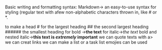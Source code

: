 Basic writing and formatting syntax:
Markdown-> an easy-to-use syntax for styling (regular text with afew non-alphabetic characters thrown in, like # or *.

to make a head    # for the largest heading
                             ## the second largest heading 
                             ###### the smallest heading 
for bold ->**the text**
for italic->*the text*
bold and nested italic->**this text is _extremely_ important**
we can quote texts with a>
we can creat links 
we can make a list or a task list 
emojies can be used 